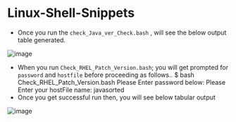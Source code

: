 # Linux-Shell-Snippets
* Once you run the `check_Java_ver_Check.bash` , will see the below output table generated.

![image](https://user-images.githubusercontent.com/30109092/169745184-0174ecdd-4e40-44ed-80aa-ea1d66d6d176.png)

* When you run `Check_RHEL_Patch_Version.bash`; you will get prompted for `password` and `hostfile` before proceeding as follows..
$ bash Check_RHEL_Patch_Version.bash
  Please Enter password below:
  Please Enter your hostFile name: javasorted
* Once you get successful run then, you will see below tabular output 

![image](https://user-images.githubusercontent.com/30109092/169745913-07a6d2fb-1950-4a2b-bc3e-6852431bf2ac.png)

